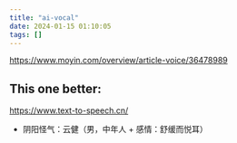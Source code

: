 ```yaml
---
title: "ai-vocal"
date: 2024-01-15 01:10:05
tags: []
---
```

https://www.moyin.com/overview/article-voice/36478989

## This one better:

https://www.text-to-speech.cn/

- 阴阳怪气：云健（男，中年人 + 感情：舒缓而悦耳）


